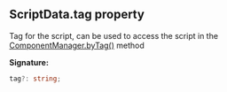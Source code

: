 
## ScriptData.tag property

Tag for the script, can be used to access the script in the [ComponentManager.byTag()](/reference/componentmanager/bytag.md) method

**Signature:**

```typescript
tag?: string;
```
